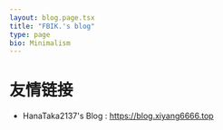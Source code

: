 ```yaml
---
layout: blog.page.tsx
title: "FBIK.'s blog"
type: page
bio: Minimalism
---
```


# 友情链接

- HanaTaka2137's Blog : <https://blog.xiyang6666.top>
